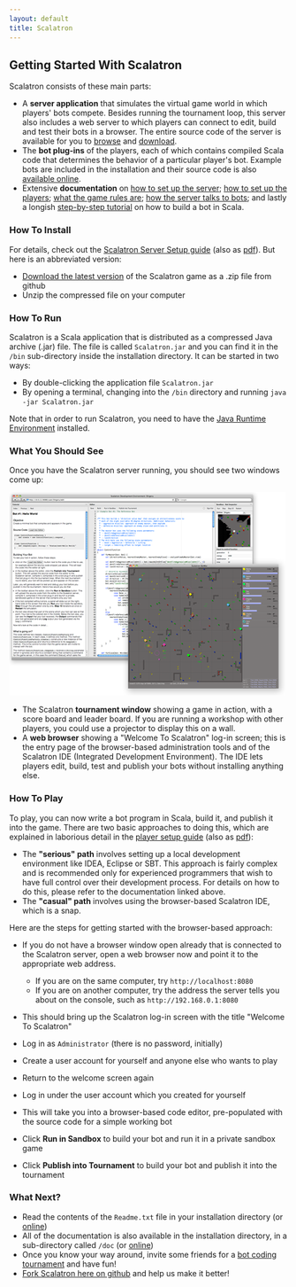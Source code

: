 ```yaml
---
layout: default
title: Scalatron
---
```


## Getting Started With Scalatron

Scalatron consists of these main parts:

* A **server application** that simulates the virtual game world in which players' bots compete. Besides running
  the tournament loop, this server also includes a web server to which players can connect to edit, build and test
  their bots in a browser. The entire source code of the server is available for you to
  <a href="https://github.com/scalatron/scalatron">browse</a> and
  <a href="https://github.com/scalatron/scalatron/zipball/master">download</a>.
* The **bot plug-ins** of the players, each of which contains compiled Scala code that determines the behavior
  of a particular player's bot. Example bots are included in the installation and their source code is also
  <a href="https://github.com/scalatron/scalatron/tree/master/Scalatron/samples">available online</a>.
* Extensive **documentation** on
  <a href="https://github.com/scalatron/scalatron/blob/master/Scalatron/doc/markdown/Scalatron%20Server%20Setup.md">how to set up the server</a>;
  <a href="https://github.com/scalatron/scalatron/blob/master/Scalatron/doc/markdown/Scalatron%20Player%20Setup.md">how to set up the players</a>;
  <a href="https://github.com/scalatron/scalatron/blob/master/Scalatron/doc/markdown/Scalatron%20Game%20Rules.md">what the game rules are</a>;
  <a href="https://github.com/scalatron/scalatron/blob/master/Scalatron/doc/markdown/Scalatron%20Protocol.md">how the server talks to bots</a>;
  and lastly a longish <a href="https://github.com/scalatron/scalatron/blob/master/Scalatron/doc/markdown/Scalatron%20Tutorial.md">step-by-step tutorial</a> on how to build a bot in Scala.


### How To Install

For details, check out the
<a href="https://github.com/scalatron/scalatron/blob/master/Scalatron/doc/markdown/Scalatron%20Server%20Setup.md">Scalatron Server Setup guide</a>
(also as <a href="http://github.com/scalatron/scalatron/raw/master/Scalatron/doc/pdf/Scalatron%20Server%20Setup.pdf">pdf</a>).
But here is an abbreviated version:

* [Download the latest version](https://github.com/scalatron/scalatron/downloads) of the Scalatron game as a .zip file from github
* Unzip the compressed file on your computer



### How To Run

Scalatron is a Scala application that is distributed as a compressed Java archive (.jar) file.
The file is called `Scalatron.jar` and you can find it in the `/bin` sub-directory inside the installation directory.
It can be started in two ways:

* By double-clicking the application file `Scalatron.jar`
* By opening a terminal, changing into the `/bin` directory and running `java -jar Scalatron.jar`

Note that in order to run Scalatron, you need to have the
<a href="http://www.java.com/download/">Java Runtime Environment</a> installed.


### What You Should See

Once you have the Scalatron server running, you should see two windows come up:

![Scalatron IDE and Game](images/composition_500.png)

* The Scalatron **tournament window** showing a game in action, with a score board and leader board.
  If you are running a workshop with other players, you could use a projector to display this on a wall.
* A **web browser** showing a "Welcome To Scalatron" log-in screen; this is the entry page of the browser-based
  administration tools and of the Scalatron IDE (Integrated Development Environment). The IDE lets players edit,
  build, test and publish your bots without installing anything else.


### How To Play

To play, you can now write a bot program in Scala, build it, and publish it into the game.
There are two basic approaches to doing this, which are explained in laborious detail in the
<a href="https://github.com/scalatron/scalatron/blob/master/Scalatron/doc/markdown/Scalatron%20Player%20Setup.md">player setup guide</a>
(also as <a href="https://github.com/scalatron/scalatron/blob/master/Scalatron/doc/pdf/Scalatron%20Player%20Setup.pdf">pdf</a>):

* The **"serious" path** involves setting up a local development environment like IDEA, Eclipse or SBT.
  This approach is fairly complex and is recommended only for experienced programmers that wish to have full
  control over their development process. For details on how to do this, please refer to the documentation linked above.
* The **"casual" path** involves using the browser-based Scalatron IDE, which is a snap.

Here are the steps for getting started with the browser-based approach:

* If you do not have a browser window open already that is connected to the Scalatron server, open a web browser
  now and point it to the appropriate web address.

    * If you are on the same computer, try `http://localhost:8080`
    * If you are on another computer, try the address the server tells you about on the console,
      such as `http://192.168.0.1:8080`

* This should bring up the Scalatron log-in screen with the title "Welcome To Scalatron"
* Log in as `Administrator` (there is no password, initially)
* Create a user account for yourself and anyone else who wants to play
* Return to the welcome screen again
* Log in under the user account which you created for yourself
* This will take you into a browser-based code editor, pre-populated with the source code for a simple working bot
* Click **Run in Sandbox** to build your bot and run it in a private sandbox game
* Click **Publish into Tournament** to build your bot and publish it into the tournament


### What Next?

* Read the contents of the `Readme.txt` file in your installation directory (or <a href="https://github.com/scalatron/scalatron/blob/master/Scalatron/Readme.txt">online</a>)
* All of the documentation is also available in the installation directory, in a sub-directory called `/doc` (or <a href="https://github.com/scalatron/scalatron/tree/master/Scalatron/doc">online</a>)
* Once you know your way around, invite some friends for a <a href="pages/tournament.html">bot coding tournament</a> and have fun!
* [Fork Scalatron here on github](http://github.com/scalatron/scalatron/fork) and help us make it better!

